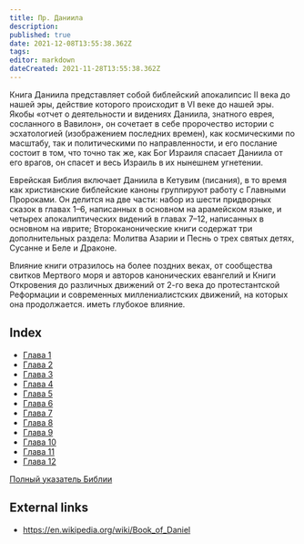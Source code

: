 ```yaml
---
title: Пр. Даниила
description: 
published: true
date: 2021-12-08T13:55:38.362Z
tags: 
editor: markdown
dateCreated: 2021-11-28T13:55:38.362Z
---
```


Книга Даниила представляет собой библейский апокалипсис II века до нашей эры, действие которого происходит в VI веке до нашей эры. Якобы «отчет о деятельности и видениях Даниила, знатного еврея, сосланного в Вавилон», он сочетает в себе пророчество истории с эсхатологией (изображением последних времен), как космическими по масштабу, так и политическими по направленности, и его послание состоит в том, что точно так же, как Бог Израиля спасает Даниила от его врагов, он спасет и весь Израиль в их нынешнем угнетении.

Еврейская Библия включает Даниила в Кетувим (писания), в то время как христианские библейские каноны группируют работу с Главными Пророками. Он делится на две части: набор из шести придворных сказок в главах 1–6, написанных в основном на арамейском языке, и четырех апокалиптических видений в главах 7–12, написанных в основном на иврите; Второканонические книги содержат три дополнительных раздела: Молитва Азарии и Песнь о трех святых детях, Сусанне и Беле и Драконе. 

Влияние книги отразилось на более поздних веках, от сообщества свитков Мертвого моря и авторов канонических евангелий и Книги Откровения до различных движений от 2-го века до протестантской Реформации и современных миллениалистских движений, на которых она продолжается. иметь глубокое влияние. 

## Index

- [Глава 1](/ru/Bible/Daniel/1)
- [Глава 2](/ru/Bible/Daniel/2)
- [Глава 3](/ru/Bible/Daniel/3)
- [Глава 4](/ru/Bible/Daniel/4)
- [Глава 5](/ru/Bible/Daniel/5)
- [Глава 6](/ru/Bible/Daniel/6)
- [Глава 7](/ru/Bible/Daniel/7)
- [Глава 8](/ru/Bible/Daniel/8)
- [Глава 9](/ru/Bible/Daniel/9)
- [Глава 10](/ru/Bible/Daniel/10)
- [Глава 11](/ru/Bible/Daniel/11)
- [Глава 12](/ru/Bible/Daniel/12)



[Полный указатель Библии](/ru/index/bible)


## External links

- https://en.wikipedia.org/wiki/Book_of_Daniel